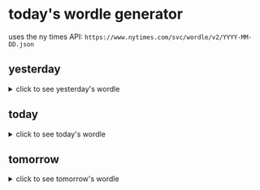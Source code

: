 # today's wordle generator

uses the ny times API: `https://www.nytimes.com/svc/wordle/v2/YYYY-MM-DD.json`

## yesterday

<details>
    <summary>click to see yesterday's wordle</summary>

    banjo

</details>

## today

<details>
    <summary>click to see today's wordle</summary>

    daunt

</details>

## tomorrow

<details>
    <summary>click to see tomorrow's wordle</summary>

    lumpy

</details>
